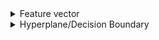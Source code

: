 <details>
  <summary>Feature vector</summary>

### Feature vector

A **feature vector** is an ordered list of numerical values that represent the characteristics or properties (features) of an example in a dataset. Each value corresponds to a specific feature, and together, the vector provides a mathematical representation of the example that machine learning algorithms can process.

---

#### Example:

Imagine you are building a model to predict whether a person is likely to develop diabetes. Each person in your dataset is represented by a feature vector:

| Feature                  | Value   |
|--------------------------|---------|
| Age (in years)           | 45      |
| Body Mass Index (BMI)    | 28.5    |
| Glucose Level (mg/dL)    | 120     |
| Exercise Hours per Week  | 3       |

The feature vector for this individual would be:

$`x_i = [45, 28.5, 120, 3]`$

So basically the feature vector in our case is just 4-dimensional vector, which is treated as point in a high-dimensional space.

Feature vectors provide a standardized way to represent data points so that machine learning models can analyze and learn patterns from them.
</details>

<details>
  <summary>Hyperplane/Decision Boundary</summary>

### Hyperplane

*In linear classification algorithms the hyperplane is the same thing as decision boundary*

A **hyperplane** is a flat subspace in a higher-dimensional space that divides the space into two or more regions. In machine learning, hyperplanes sometimes are the same thing as decision boundaries, and decision boundary is used in algorithms to separate data points into different classes.

<img width="500" alt="Page 1" src="https://github.com/user-attachments/assets/717a5724-9631-4f6b-bfba-740429ed4b61">

In a **2D space**, a hyperplane is a **line**:
- $`2x_1 + 3x_2 - 5 = 0`$ represents a line dividing the plane into two regions.

In a **3D space**, a hyperplane is a **plane**:
- $`x_1 + 2x_2 + 3x_3 - 6 = 0`$ represents a plane splitting the 3D space.

In **higher dimensions**, it’s difficult to visualize, but the concept remains the same.

<details>
  <summary>Mathematical Definition</summary>


A hyperplane in a $`D`$-dimensional space is defined by the equation:

$`w_1x_1 + w_2x_2 + \dots + w_Dx_D + b = 0`$

Where:
- $`w_1, w_2, \dots, w_D`$ are the weights (coefficients) of the features.
- $`x_1, x_2, \dots, x_D`$ are the feature values of a data point.
- $`b`$ is the bias (intercept term).

Both weight and bias establish the hyperplane's orientation and position within the input space.

The hyperplane separates the space into regions based on the sign of the equation:
- $`w \cdot x + b > 0`$ on one side.
- $`w \cdot x + b < 0`$ on the other.

</details>

In non-linear models (e.g., Neural Networks, k-Nearest Neighbors) the decision boundary may not be a hyperplane - it could be a curved or irregular surface depending on the data and the model. For example a neural network might create a non-linear decision boundary that adapts to the data's complex shape.

Hyperplane is purely mathematical, while decision boundary is contextual:
- A hyperplane is always flat (linear) and mathematically defined.
- A decision boundary can be linear (a hyperplane) or non-linear, depending on the model.

---

</details>
